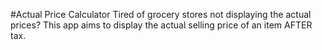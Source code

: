 #Actual Price Calculator
Tired of grocery stores not displaying the actual prices? This app aims to display the actual selling price of an item AFTER tax.
